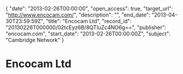 {
  "date": "2013-02-26T00:00:00", 
  "open_access": true, 
  "target_url": "http://www.encocam.com/", 
  "description": "", 
  "end_date": "2013-04-30T23:59:59Z", 
  "title": "Encocam Ltd", 
  "record_id": "20130226T000000/02tcEyz6B/8QTIuZc4NO6g==", 
  "publisher": "encocam.com", 
  "start_date": "2013-02-26T00:00:00Z", 
  "subject": "Cambridge Network"
}

# Encocam Ltd


